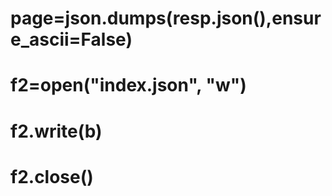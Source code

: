 # page=json.dumps(resp.json(),ensure_ascii=False)
# f2=open("index.json", "w")
# f2.write(b)
# f2.close()